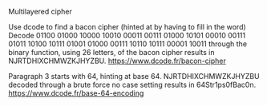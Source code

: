 Multilayered cipher

Use dcode to find a bacon cipher (hinted at by having to fill in the word)
Decode 01100 01000 10000 10010 00011 00111 01000 10101 00010 00111 01011 10100 10111 01001 01000 00111 10110 10111 00001 10011 through the binary function, using 26 letters, of the bacon cipher results in NJRTDHIXCHMWZKJHYZBU.
https://www.dcode.fr/bacon-cipher

Paragraph 3 starts with 64, hinting at base 64. NJRTDHIXCHMWZKJHYZBU decoded through a brute force no case setting results in 64Str1ps0fBac0n.
https://www.dcode.fr/base-64-encoding
